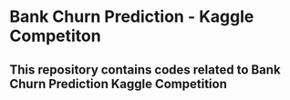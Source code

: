 # Bank Churn Prediction - Kaggle Competiton
## This repository contains codes related to Bank Churn Prediction Kaggle Competition